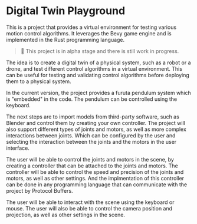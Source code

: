 # Digital Twin Playground

This  is a project that provides a virtual environment for testing various motion control algorithms. It leverages the Bevy game engine and is implemented in the Rust programming language. 

> 🚧  This project is in alpha stage and there is still work in progress.

The idea is to create a digital twin of a physical system, such as a robot or a drone, and test different control algorithms in a virtual environment. This can be useful for testing and validating control algorithms before deploying them to a physical system.

In the current version, the project provides a furuta pendulum system which is "embedded" in the code. The pendulum can be controlled using the keyboard. 

The next steps are to import models from third-party software, such as Blender and control them by creating your own controller. The project will also support different types of joints and motors, as well as more complex interactions between joints. Which can be configured by the user and selecting the interaction between the joints and the motors in the user interface.

The user will be able to control the joints and motors in the scene, by creating a controller that can be attached to the joints and motors. The controller will be able to control the speed and precision of the joints and motors, as well as other settings. And the implmentation of this controller can be done in any programming language that can communicate with the project by Protocol Buffers.

The user will be able to interact with the scene using the keyboard or mouse. The user will also be able to control the camera position and projection, as well as other settings in the scene.
